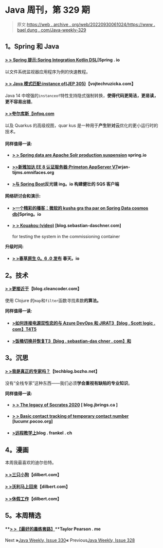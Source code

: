 # Java 周刊，第 329 期

> 原文:[https://web . archive . org/web/20220930061024/https://www . bael dung . com/Java-weekly-329](https://web.archive.org/web/20220930061024/https://www.baeldung.com/java-weekly-329)

## **1。Spring 和 Java**

#### [**> > Spring 提示:Spring Integration Kotlin DSL**](https://web.archive.org/web/20220627084537/https://spring.io/blog/2020/04/07/spring-tips-the-spring-integration-kotlin-dsl)[Spring . io

以文件系统监视器应用程序为例的快速教程。

#### [**> > Java 模式匹配:instance of(JEP 305)**](https://web.archive.org/web/20220627084537/https://www.vojtechruzicka.com/java-pattern-matching-instanceof/)【vojtechruzicka.com】

Java 14 中增强的`instanceof`特性支持隐式强制转换，**使得代码更简洁，更易读，更不容易出错**。

#### [**> >夸尔库斯**【infoq.com](https://web.archive.org/web/20220627084537/https://www.infoq.com/articles/getting-started-with-quarkus/?utm_campaign=infoq_content&utm_source=infoq&utm_medium=feed&utm_term=Java)

以及 Quarkus 的高级视图，quar kus 是一种用于**产生针对云**优化的更小运行时的技术。

#### **同样值得一读:**

*   #### [**> > Spring data are Apache Solr production suspension**](https://web.archive.org/web/20220627084537/https://spring.io/blog/2020/04/07/spring-data-for-apache-solr-discontinued) spring.io

*   #### [**>>新雅加达 EE 8 认证服务器:Primeton AppServer V7**](https://web.archive.org/web/20220627084537/https://arjan-tijms.omnifaces.org/2020/04/new-jakarta-ee-8-certified-server.html)arjan-tijms.omnifaces.org

*   #### [**>与 Spring Boot**](https://web.archive.org/web/20220627084537/https://reflectoring.io/spring-robust-sqs-client/)反光镜 ing。io 构建健壮的 SQS 客户端

**网络研讨会和演示:**

*   #### [**>一个精彩的播客：微软的 kusha gra tha par on Spring Data cosmos db**](https://web.archive.org/web/20220627084537/https://spring.io/blog/2020/04/10/a-bootiful-podcast-microsoft-s-kushagra-thapar-on-spring-data-cosmosdb)[Spring。io

*   #### [**> > Kouakou (video)**](https://web.archive.org/web/20220627084537/https://blog.sebastian-daschner.com/entries/debugging-system-tests-containers-quarkus) [blog.sebastian-daschner.com]

    for testing the system in the commissioning container

**升级时间:**

*   #### [**> >春草原生 0。6 .0 发布**](https://web.archive.org/web/20220627084537/https://spring.io/blog/2020/04/09/spring-graal-native-0-6-0-released) 春天。io

## **2。技术**

#### [**> >更接近于**](https://web.archive.org/web/20220627084537/http://blog.cleancoder.com/uncle-bob/2020/04/09/ALittleMoreClojure.html)【blog.cleancoder.com】

使用 Clojure 的`map`和`filter`函数寻找素数**的算法。**

**同样值得一读:**

*   #### [**>如何连接电源双性恋的与 Azure DevOps 和 JIRA**T3【blog . Scott logic . com】T4T5](https://web.archive.org/web/20220627084537/https://blog.scottlogic.com/2020/04/09/how-to-connect-power-bi-with-azure-devops-and-jira.html)

*   #### [**>饭桶切换并恢复**T3【blog . sebastian-das chner . com】和](https://web.archive.org/web/20220627084537/https://blog.sebastian-daschner.com/entries/git-switch-restore)

## **3。沉思**

#### [**> >我是真正的专家吗？**](https://web.archive.org/web/20220627084537/https://techblog.bozho.net/am-i-a-real-expert/)【techblog.bozho.net】

没有“全栈专家”这种东西——我们必须**学会重视有缺陷的专业知识**。

**同样值得一读:**

*   #### [**> > The legacy of Socrates 2020**](https://web.archive.org/web/20220627084537/https://blog.jbrains.ca/permalink/q-and-a-at-legacy-of-socrates) [ blog.jbrings.ca ]

*   #### [**> > Basic contact tracking of temporary contact number**](https://web.archive.org/web/20220627084537/https://lucumr.pocoo.org/2020/4/9/tcn-contact-tracing/) [lucumr.pocoo.org]

*   #### [**>远程教学上**](https://web.archive.org/web/20220627084537/https://blog.frankel.ch/teaching-remotely/)blog . frankel . ch

## **4。漫画**

本周我最喜欢的迪尔伯特。

#### [**> >三只小狗**](https://web.archive.org/web/20220627084537/https://dilbert.com/strip/2020-04-07)【dilbert.com】

#### [**> >沃利马上回来**](https://web.archive.org/web/20220627084537/https://dilbert.com/strip/2020-04-13)【dilbert.com】

#### [**> >休假工作**](https://web.archive.org/web/20220627084537/https://dilbert.com/strip/2020-04-14)【dilbert.com】

## **5。本周精选**

#### **[> >【最好的晨练套路】](https://web.archive.org/web/20220627084537/https://taylorpearson.me/morning/)**Taylor Pearson . me

Next **»**[Java Weekly, Issue 330](/web/20220627084537/https://www.baeldung.com/java-weekly-330)**«** Previous[Java Weekly, Issue 328](/web/20220627084537/https://www.baeldung.com/java-weekly-328)